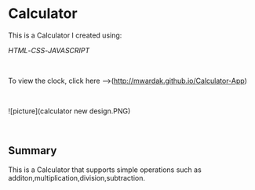 # Calculator

This is a Calculator I created using:

_HTML_-_CSS_-_JAVASCRIPT_

<br>

To view the clock, click here -->(http://mwardak.github.io/Calculator-App) 

<br>

![picture](calculator new design.PNG)




<br>

## Summary

This is a Calculator that supports simple operations such as additon,multiplication,division,subtraction.

<br>